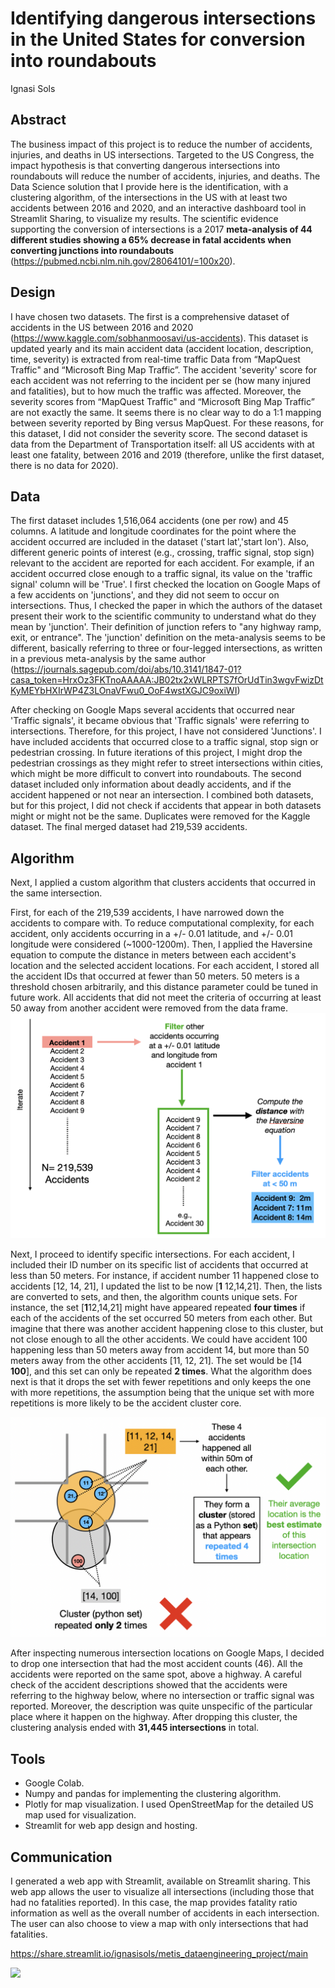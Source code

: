 # Identifying dangerous intersections in the United States for conversion into roundabouts 

Ignasi Sols

## **Abstract**

The business impact of this project is to reduce the number of accidents, injuries, and deaths in US intersections. Targeted to the US Congress, the impact hypothesis is that converting dangerous intersections into roundabouts will reduce the number of accidents, injuries, and deaths. The Data Science solution that I provide here is the identification, with a clustering algorithm, of the intersections in the US with at least two accidents between 2016 and 2020, and an interactive dashboard tool in Streamlit Sharing, to visualize my results. The scientific evidence supporting the conversion of intersections is a 2017 **meta-analysis of 44 different studies showing a 65% decrease in fatal accidents when converting junctions into roundabouts** (https://pubmed.ncbi.nlm.nih.gov/28064101/=100x20). 


## **Design**

I have chosen two datasets. The first is a comprehensive dataset of accidents in the US between 2016 and 2020 (https://www.kaggle.com/sobhanmoosavi/us-accidents). This dataset is updated yearly and its main accident data (accident location, description, time, severity) is extracted from real-time traffic Data from “MapQuest Traffic" and “Microsoft Bing Map Traffic”. The accident 'severity' score for each accident was not referring to the incident per se (how many injured and fatalities), but to how much the traffic was affected. Moreover, the severity scores from “MapQuest Traffic" and “Microsoft Bing Map Traffic” are not exactly the same.  It seems there is no clear way to do a 1:1 mapping between severity reported by Bing versus MapQuest. For these reasons, for this dataset, I did not consider the severity score. The second dataset is data from the Department of Transportation itself: all US accidents with at least one fatality, between 2016 and 2019 (therefore, unlike the first dataset, there is no data for 2020).


## **Data**

The first dataset includes 1,516,064 accidents (one per row) and 45 columns. A latitude and longitude coordinates for the point where the accident occurred are included in the dataset ('start lat','start lon'). Also, different generic points of interest (e.g., crossing, traffic signal, stop sign) relevant to the accident are reported for each accident. For example, if an accident occurred close enough to a traffic signal, its value on the 'traffic signal' column will be 'True'. I first checked the location on Google Maps of a few accidents on 'junctions', and they did not seem to occur on intersections. Thus, I checked the paper in which the authors of the dataset present their work to the scientific community to understand what do they mean by 'junction'. Their definition of junction refers to "any highway ramp, exit, or entrance". The 'junction' definition on the meta-analysis seems to be different, basically referring to three or four-legged intersections, as written in a previous meta-analysis by the same author (https://journals.sagepub.com/doi/abs/10.3141/1847-01?casa_token=HrxOz3FKTnoAAAAA:JB02tx2xWLRPTS7fOrUdTin3wgvFwizDtKyMEYbHXIrWP4Z3LOnaVFwu0_OoF4wstXGJC9oxiWI)

After checking on Google Maps several accidents that occurred near 'Traffic signals', it became obvious that 'Traffic signals' were referring to intersections. Therefore, for this project, I have not considered  'Junctions'. I have included accidents that occurred close to a traffic signal, stop sign or pedestrian crossing. In future iterations of this project, I might drop the pedestrian crossings as they might refer to street intersections within cities, which might be more difficult to convert into roundabouts. 
The second dataset included only information about deadly accidents, and if the accident happened or not near an intersection. I combined both datasets, but for this project, I did not check if accidents that appear in both datasets might or might not be the same. Duplicates were removed for the Kaggle dataset. The final merged dataset had 219,539 accidents. 


## **Algorithm**

Next, I  applied a custom algorithm that clusters accidents that occurred in the same intersection. 

First, for each of the 219,539 accidents, I have narrowed down the accidents to compare with. To reduce computational complexity, for each accident, only accidents occurring in a +/- 0.01 latitude, and +/- 0.01 longitude were considered (~1000-1200m). Then, I applied the Haversine equation to compute the distance in meters between each accident's location and the selected accident locations. For each accident, I stored all the accident IDs that occurred at fewer than 50 meters. 50 meters is a threshold chosen arbitrarily, and this distance parameter could be tuned in future work. All accidents that did not meet the criteria of occurring at least 50 away from another accident were removed from the data frame. 
![algorithm_figure_1](algorithm_figure_1.png)

Next, I proceed to identify specific intersections. For each accident, I included their ID number on its specific list of accidents that occurred at less than 50 meters. For instance, if accident number 11 happened close to accidents [12, 14, 21], I updated the list to be now [**1** 12,14,21]. Then, the lists are converted to sets, and then, the algorithm counts unique sets. For instance, the set  [**1**12,14,21] might have appeared repeated **four times** if each of the accidents of the set occurred 50 meters from each other. But imagine that there was another accident happening close to this cluster, but not close enough to all the other accidents. We could have accident 100 happening less than 50 meters away from accident 14, but more than 50 meters away from the other accidents [11, 12, 21]. The set would be [14  **100**], and this set can only be repeated **2 times**. What the algorithm does next is that it drops the set with fewer repetitions and only keeps the one with more repetitions, the assumption being that the unique set with more repetitions is more likely to be the accident cluster core. 

![algorithm_figure_1](algorithm_figure_2.png)

After inspecting numerous intersection locations on Google Maps, I decided to drop one intersection that had the most accident counts (46). All the accidents were reported on the same spot, above a highway. A careful check of the accident descriptions showed that the accidents were referring to the highway below, where no intersection or traffic signal was reported. Moreover, the description was quite unspecific of the particular place where it happen on the highway. After dropping this cluster, the clustering analysis ended with **31,445 intersections**  in total.


## **Tools**

* Google Colab. 
* Numpy and pandas for implementing the clustering algorithm.
* Plotly for map visualization. I used OpenStreetMap for the detailed US map used for visualization.
* Streamlit for web app design and hosting.


## Communication

I generated a web app with Streamlit, available on Streamlit sharing. This web app allows the user to visualize all intersections (including those that had no fatalities reported). In this case, the map provides fatality ratio information as well as the overall number of accidents in each intersection. The user can also choose to view a map with only intersections that had fatalities.

https://share.streamlit.io/ignasisols/metis_dataengineering_project/main

<img
src="https://github.com/ignasisols/metis_DataEngineering_project/blob/main/workflow_diagram_for_presentation.jpg" width="600px" />




